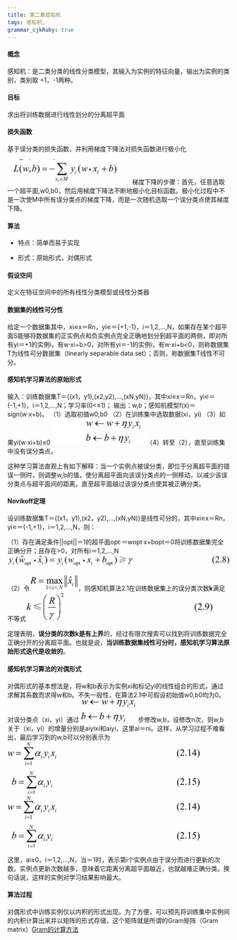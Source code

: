 ```yaml
---
title: 第二章感知机 
tags: 感知机,
grammar_cjkRuby: true
---
```


#### 概念

感知机：是二类分类的线性分类模型，其输入为实例的特征向量，输出为实例的类别，类别取 +1，-1两种。

#### 目标
求出将训练数据进行线性划分的分离超平面

####  损失函数
基于误分类的损失函数，并利用梯度下降法对损失函数进行极小化

![enter description here](./images/1567606482677.png)
梯度下降的步骤：首先，任意选取一个超平面,w0,b0，然后用梯度下降法不断地极小化目标函数。极小化过程中不是一次使M中所有误分类点的梯度下降，而是一次随机选取一个误分类点使其梯度下降。
#### 算法

* 特点：简单而易于实现

* 形式：原始形式，对偶形式

#### 假设空间

定义在特征空间中的所有线性分类模型或线性分类器

#### 数据集的线性可分性

给定一个数据集其中，xi∊x＝Rn，yi∊＝{+1,-1}，i＝1,2,…,N，如果存在某个超平面S能够将数据集的正实例点和负实例点完全正确地划分到超平面的两侧，即对所有yi＝+1的实例i，有w·xi+b>0，对所有yi＝-1的实例i，有w·xi+b<0，则称数据集T为线性可分数据集（linearly separable data set）；否则，称数据集T线性不可分。

#### 感知机学习算法的原始形式
输入：训练数据集T＝{(x1，y1),(x2,y2),…,(xN,yN)}，其中xi∊x＝Rn，yi∊＝{-1,+1}，i＝1,2,…,N；学习率(0<≤1)；
输出：w,b；感知机模型f(x)＝sign(w·x+b)。
（1）选取初值w0,b0
（2）在训练集中选取数据(xi，yi)
（3）如果yi(w·xi+b)≤0
![enter description here](./images/1567606737387.png)
（4）转至（2），直至训练集中没有误分类点。

这种学习算法直观上有如下解释：当一个实例点被误分类，即位于分离超平面的错误一侧时，则调整w,b的值，使分离超平面向该误分类点的一侧移动，以减少该误分类点与超平面间的距离，直至超平面越过该误分类点使其被正确分类。

#### Novikoff定理

设训练数据集T＝{(x1，y1),(x2，y2),…,(xN,yN)}是线性可分的，其中xi∊x＝Rn，yi∊＝{-1,+1}，i＝1,2,…,N，则：

（1）存在满足条件||opt||＝1的超平面opt·＝wopt·x+bopt＝0将训练数据集完全正确分开；且存在>0，对所有i＝1,2,…,N
![enter description here](./images/1567606881306.png)

（2）令![enter description here](./images/1567606902272.png)，则感知机算法2.1在训练数据集上的误分类次数**k**满足不等式![enter description here](./images/1567606912387.png)

定理表明，**误分类的次数k是有上界**的，经过有限次搜索可以找到将训练数据完全正确分开的分离超平面。也就是说，**当训练数据集线性可分时，感知机学习算法原始形式迭代是收敛的**。

#### 感知机学习算法的对偶形式

对偶形式的基本想法是，将w和b表示为实例xi和标记yi的线性组合的形式，通过求解其系数而求得w和b。不失一般性，在算法2.1中可假设初始值w0,b0均为0。对误分类点（xi，yi）通过
![enter description here](./images/1567607035762.png)
步修改w,b，设修改n次，则w,b关于（xi，yi）的增量分别是aiyixi和aiyi，这里ai＝ni。这样，从学习过程不难看出，最后学习到的w,b可以分别表示为
![enter description here](./images/1567607050301.png)
![enter description here](./images/1567607054424.png)

这里，ai≥0，i＝1,2,…,N，当＝1时，表示第i个实例点由于误分而进行更新的次数。实例点更新次数越多，意味着它距离分离超平面越近，也就越难正确分类。换句话说，这样的实例对学习结果影响最大。

#### 算法过程
对偶形式中训练实例仅以内积的形式出现。为了方便，可以预先将训练集中实例间的内积计算出来并以矩阵的形式存储，这个矩阵就是所谓的Gram矩阵（Gram matrix）[Gram的计算方法](https://blog.csdn.net/appleyuchi/article/details/78170424)
